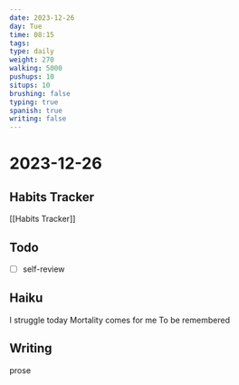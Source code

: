 ```yaml
---
date: 2023-12-26
day: Tue
time: 08:15
tags: 
type: daily
weight: 270
walking: 5000
pushups: 10
situps: 10
brushing: false
typing: true
spanish: true
writing: false
---
```

# 2023-12-26

## Habits Tracker
[[Habits Tracker]]

## Todo
- [ ] self-review 
## Haiku
I struggle today
Mortality comes for me
To be remembered
## Writing
prose